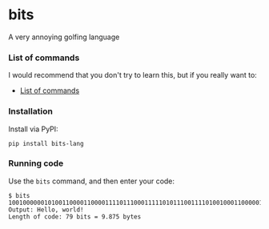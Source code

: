 # bits

A very annoying golfing language

### List of commands

I would recommend that you don't try to learn this, but if you really want to:

* [List of commands](https://github.com/nayakrujul/bits/blob/main/Commands.md)


### Installation

Install via PyPI:

```
pip install bits-lang
```

### Running code

Use the `bits` command, and then enter your code:

```
$ bits
1001000000101001100001100001111011100011111010111001111010010001100000100011101
Output: Hello, world!
Length of code: 79 bits = 9.875 bytes
```
